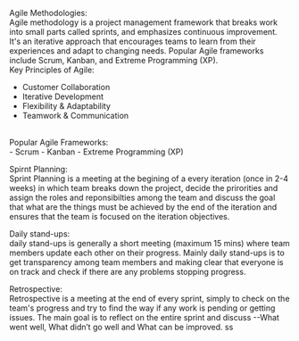 
Agile Methodologies: <br>
Agile methodology is a project management framework that breaks work into small parts called sprints, and emphasizes continuous improvement. It's an iterative approach that encourages teams to learn from their experiences and adapt to changing needs. Popular Agile frameworks include Scrum, Kanban, and Extreme Programming (XP).
<br>
Key Principles of Agile: <br>
- Customer Collaboration
- Iterative Development
- Flexibility & Adaptability
- Teamwork & Communication
<br>
Popular Agile Frameworks: <br>
- Scrum
- Kanban
- Extreme Programming (XP) 
<br>

Spirnt Planning: <br>
Sprint Planning is a meeting at the begining of a every iteration (once in 2-4 weeks) in which team breaks down the project, decide the prirorities and assign the roles and reponsibilties among the team and discuss the goal that what are the things must be achieved by the end of the iteration and ensures that the team is focused on the iteration objectives.
<br>

Daily stand-ups: <br>
daily stand-ups is generally a short meeting (maximum 15 mins) where team members update each other on their progress. Mainly daily stand-ups is to get transparency among team members and making clear that everyone is on track and check if there are any problems stopping progress.
<br>

Retrospective: <br>
Retrospective is a meeting at the end of every sprint, simply to check on the team's progress and try to find the way if any work is pending or getting issues. The main goal is to reflect on the entire sprint and discuss --What went well, What didn’t go well and What can be improved.
ss
